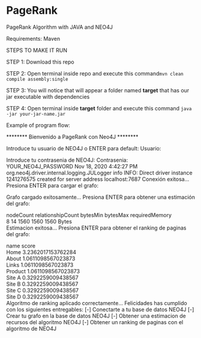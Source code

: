 # PageRank
PageRank Algorithm with JAVA and NEO4J

Requirements:
Maven

STEPS TO MAKE IT RUN

STEP 1:
Download this repo

STEP 2:
Open terminal inside repo and execute this command`mvn clean compile assembly:single`

STEP 3:
You will notice that will appear a folder named **target** that has our jar
executable with dependencies

STEP 4:
Open terminal inside **target** folder and execute this command `java -jar your-jar-name.jar`

Example of program flow:

********   Bienvenido a PageRank con Neo4J   ********

Introduce tu usuario de NEO4J o ENTER para default:
Usuario: 

Introduce tu contrasenia de NEO4J:
Contrasenia: 
YOUR_NEO4J_PASSWORD
Nov 18, 2020 4:42:27 PM org.neo4j.driver.internal.logging.JULogger info
INFO: Direct driver instance 1241276575 created for server address localhost:7687
Conexión exitosa...
Presiona ENTER para cargar el grafo:


Grafo cargado exitosamente...
Presiona ENTER para obtener una estimación del grafo:

nodeCount	relationshipCount	bytesMin	bytesMax	requiredMemory	
8	14	1560	1560	1560 Bytes	
Estimacion exitosa...
Presiona ENTER para obtener el ranking de paginas del grafo:

name	score	
Home	3.2362017153762284	
About	1.0611098567023873	
Links	1.0611098567023873	
Product	1.0611098567023873	
Site A	0.3292259009438567	
Site B	0.3292259009438567	
Site C	0.3292259009438567	
Site D	0.3292259009438567	
Algoritmo de ranking aplicado correctamente...
Felicidades has cumplido con los siguientes entregables:
[-] Conectarte a tu base de datos NEO4J
[-] Crear tu grafo en la base de datos NEO4J
[-] Obtener una estimacion de recursos del algoritmo NEO4J
[-] Obtener un ranking de paginas con el algoritmo de NEO4J
